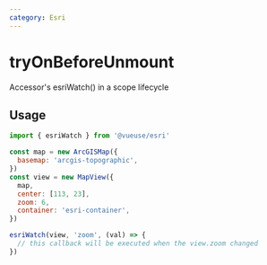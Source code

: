 ```yaml
---
category: Esri
---
```


# tryOnBeforeUnmount

Accessor's esriWatch() in a scope lifecycle

## Usage

```js
import { esriWatch } from '@vueuse/esri'

const map = new ArcGISMap({
  basemap: 'arcgis-topographic',
})
const view = new MapView({
  map,
  center: [113, 23],
  zoom: 6,
  container: 'esri-container',
})

esriWatch(view, 'zoom', (val) => {
  // this callback will be executed when the view.zoom changed
})

```

